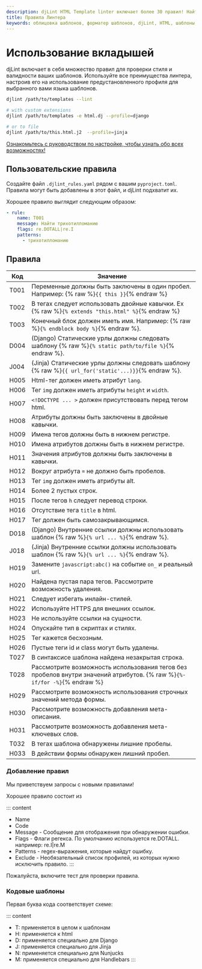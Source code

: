 ```yaml
---
description: djLint HTML Template linter включает более 30 правил! Найти определения можно здесь. Легко расширить, включив пользовательские правила!
title: Правила Линтера
keywords: облицовка шаблонов, форматер шаблонов, djLint, HTML, шаблоны, форматер, линтер, использование, правила
---
```


# Использование вкладышей

djLint включает в себя множество правил для проверки стиля и валидности ваших шаблонов. Используйте все преимущества линтера, настроив его на использование предустановленного профиля для выбранного вами языка шаблонов.

```bash
djlint /path/to/templates --lint

# with custom extensions
djlint /path/to/templates -e html.dj --profile=django

# or to file
djlint /path/to/this.html.j2  --profile=jinja
```

<div class="box notification is-info is-light">
    <span class="icon is-large"><i class="fas fa-2x fa-circle-arrow-right"></i></span><div class="my-auto ml-3 is-inline-block"><a href="/ru/docs/configuration/">Ознакомьтесь с руководством по настройке, чтобы узнать обо всех возможностях!</a></div>
</div>

## Пользовательские правила

Создайте файл `.djlint_rules.yaml` рядом с вашим `pyproject.toml`. Правила могут быть добавлены в этот файл, и djLint подхватит их.

Хорошее правило выглядит следующим образом:

```yaml
- rule:
    name: T001
    message: Найти трихотилломанию
    flags: re.DOTALL|re.I
    patterns:
      - трихотилломанию
```

## Правила

| Код  | Значение                                                                                                                  |
| ---- | ------------------------------------------------------------------------------------------------------------------------- |
| T001 | Переменные должны быть заключены в один пробел. Например: {% raw %}`{{ this }}`{% endraw %}                               |
| T002 | В тегах следует использовать двойные кавычки. Ex {% raw %}`{% extends "this.html" %}`{% endraw %}                         |
| T003 | Конечный блок должен иметь имя. Например: {% raw %}`{% endblock body %}`{% endraw %}.                                     |
| D004 | (Django) Статические урлы должны следовать шаблону {% raw %}`{% static path/to/file %}`{% endraw %}.                      |
| J004 | (Jinja) Статические урлы должны следовать шаблону {% raw %}`{{ url_for('static'...)}}`{% endraw %}.                       |
| H005 | Html-тег должен иметь атрибут `lang`.                                                                                     |
| H006 | Тег `img` должен иметь атрибуты `height` и `width`.                                                                       |
| H007 | `<!DOCTYPE ... >` должен присутствовать перед тегом html.                                                                 |
| H008 | Атрибуты должны быть заключены в двойные кавычки.                                                                         |
| H009 | Имена тегов должны быть в нижнем регистре.                                                                                |
| H010 | Имена атрибутов должны быть в нижнем регистре.                                                                            |
| H011 | Значения атрибутов должны быть заключены в кавычки.                                                                       |
| H012 | Вокруг атрибута `=` не должно быть пробелов.                                                                              |
| H013 | Тег `img` должен иметь атрибуты alt.                                                                                      |
| H014 | Более 2 пустых строк.                                                                                                     |
| H015 | После тегов `h` следует перевод строки.                                                                                   |
| H016 | Отсутствие тега `title` в html.                                                                                           |
| H017 | Тег должен быть самозакрывающимся.                                                                                        |
| D018 | (Django) Внутренние ссылки должны использовать шаблон {% raw %}`{% url ... %}`{% endraw %}.                               |
| J018 | (Jinja) Внутренние ссылки должны использовать шаблон {% raw %}`{% url ... %}`{% endraw %}.                                |
| H019 | Замените `javascript:abc()` на событие `on_` и реальный url.                                                              |
| H020 | Найдена пустая пара тегов. Рассмотрите возможность удаления.                                                              |
| H021 | Следует избегать инлайн-стилей.                                                                                           |
| H022 | Используйте HTTPS для внешних ссылок.                                                                                     |
| H023 | Не используйте ссылки на сущности.                                                                                        |
| H024 | Опускайте тип в скриптах и стилях.                                                                                        |
| H025 | Тег кажется бесхозным.                                                                                                    |
| H026 | Пустые теги id и class могут быть удалены.                                                                                |
| T027 | В синтаксисе шаблона найдена незакрытая строка.                                                                           |
| T028 | Рассмотрите возможность использования тегов без пробелов внутри значений атрибутов. {% raw %}`{%- if/for -%}`{% endraw %} |
| H029 | Рассмотрите возможность использования строчных значений метода формы.                                                     |
| H030 | Рассмотрите возможность добавления мета-описания.                                                                         |
| H031 | Рассмотрите возможность добавления мета-ключевых слов.                                                                    |
| T032 | В тегах шаблона обнаружены лишние пробелы.                                                                                |
| H033 | В действии формы обнаружен лишний пробел.                                                                                 |

### Добавление правил

Мы приветствуем запросы с новыми правилами!

Хорошее правило состоит из

::: content

- Name
- Code
- Message - Сообщение для отображения при обнаружении ошибки.
- Flags - Флаги регекса. По умолчанию используется re.DOTALL. например: re.I|re.M
- Patterns - regex-выражения, которые найдут ошибку.
- Exclude - Необязательный список профилей, из которых нужно исключить правило.
  :::

Пожалуйста, включите тест для проверки правила.

### Кодовые шаблоны

Первая буква кода соответствует схеме:

::: content

- T: применяется в целом к шаблонам
- H: применяется к html
- D: применяется специально для Django
- J: применяется специально для Jinja
- N: применяется специально для Nunjucks
- M: применяется специально для Handlebars
  :::
